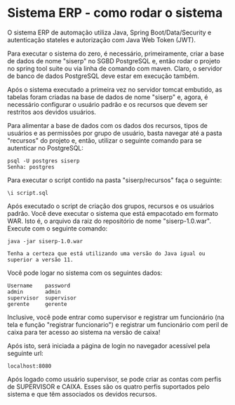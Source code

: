 # Sistema ERP - como rodar o sistema

O sistema ERP de automação utiliza Java, Spring Boot/Data/Security e autenticação stateles e autorização com Java Web Token (JWT). 

Para executar o sistema do zero, é necessário, primeiramente, criar a base de dados de nome "siserp" no SGBD PostgreSQL e, então 
rodar o projeto no spring tool suite ou via linha de comando com maven. Claro, o servidor de banco de dados PostgreSQL deve estar em execução também.

Após o sistema executado a primeira vez no servidor tomcat embutido, as tabelas foram criadas na base de dados de nome "siserp" e, agora, 
é necessário configurar o usuário padrão e os recursos que devem ser restritos aos devidos usuários.

Para alimentar a base de dados com os dados dos recursos, tipos de usuários e as permissões por grupo de usuário, basta navegar até 
a pasta "recursos" do projeto e, então, utilizar o seguinte comando para se autenticar no PostgreSQL:

    psql -U postgres siserp
    Senha: postgres

Para executar o script contido na pasta "siserp/recursos" faça o seguinte:

    \i script.sql

Após executado o script de criação dos grupos, recursos e os usuários padrão. Você deve executar o sistema que está empacotado em formato WAR. Isto é, o arquivo 
da raiz do repositório de nome "siserp-1.0.war". Execute com o seguinte comando:

    java -jar siserp-1.0.war

    Tenha a certeza que está utilizando uma versão do Java igual ou superior a versão 11.

Você pode logar no sistema com os seguintes dados:

    Username    password
    admin       admin
    supervisor  supervisor
    gerente     gerente

Inclusive, você pode entrar como supervisor e registrar um funcionário (na tela e função "registrar funcionario") e registrar um funcionário com peril de caixa para
ter acesso ao sistema na versão de caixa!

Após isto, será iniciada a página de login no navegador acessível pela seguinte url:

    localhost:8080

Após logado como usuário supervisor, se pode criar as contas com perfis de SUPERVISOR e CAIXA. Esses são os quatro perfis
suportados pelo sistema e que têm associados os devidos recursos.
